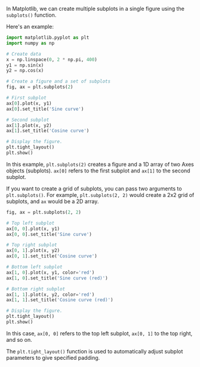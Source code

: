 In Matplotlib, we can create multiple subplots in a single figure using the `subplots()` function.

Here's an example:

```python
import matplotlib.pyplot as plt
import numpy as np

# Create data
x = np.linspace(0, 2 * np.pi, 400)
y1 = np.sin(x)
y2 = np.cos(x)

# Create a figure and a set of subplots
fig, ax = plt.subplots(2)

# First subplot
ax[0].plot(x, y1)
ax[0].set_title('Sine curve')

# Second subplot
ax[1].plot(x, y2)
ax[1].set_title('Cosine curve')

# Display the figure.
plt.tight_layout()
plt.show()
```

In this example, `plt.subplots(2)` creates a figure and a 1D array of two Axes objects (subplots). `ax[0]` refers to the first subplot and `ax[1]` to the second subplot. 

If you want to create a grid of subplots, you can pass two arguments to `plt.subplots()`. For example, `plt.subplots(2, 2)` would create a 2x2 grid of subplots, and `ax` would be a 2D array.

```python
fig, ax = plt.subplots(2, 2)

# Top left subplot
ax[0, 0].plot(x, y1)
ax[0, 0].set_title('Sine curve')

# Top right subplot
ax[0, 1].plot(x, y2)
ax[0, 1].set_title('Cosine curve')

# Bottom left subplot
ax[1, 0].plot(x, y1, color='red')
ax[1, 0].set_title('Sine curve (red)')

# Bottom right subplot
ax[1, 1].plot(x, y2, color='red')
ax[1, 1].set_title('Cosine curve (red)')

# Display the figure.
plt.tight_layout()
plt.show()
```

In this case, `ax[0, 0]` refers to the top left subplot, `ax[0, 1]` to the top right, and so on.

The `plt.tight_layout()` function is used to automatically adjust subplot parameters to give specified padding.